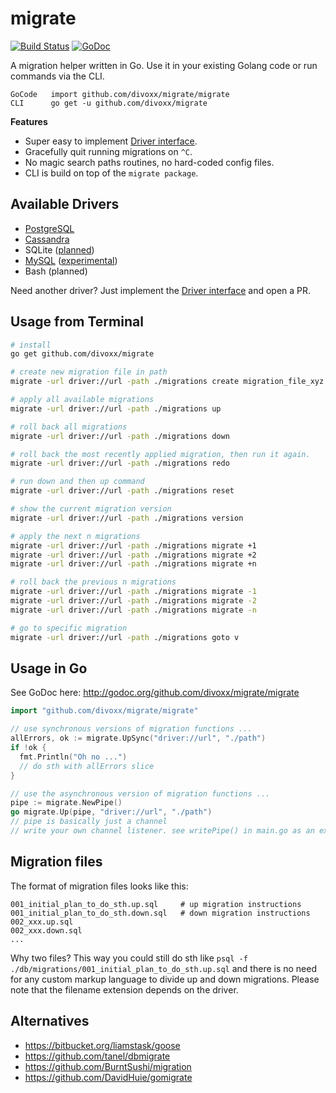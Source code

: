 # migrate

[![Build Status](https://travis-ci.org/mattes/migrate.svg?branch=master)](https://travis-ci.org/mattes/migrate)
[![GoDoc](https://godoc.org/github.com/divoxx/migrate?status.svg)](https://godoc.org/github.com/divoxx/migrate)

A migration helper written in Go. Use it in your existing Golang code
or run commands via the CLI.

```
GoCode   import github.com/divoxx/migrate/migrate
CLI      go get -u github.com/divoxx/migrate
```

__Features__

* Super easy to implement [Driver interface](http://godoc.org/github.com/divoxx/migrate/driver#Driver).
* Gracefully quit running migrations on ``^C``.
* No magic search paths routines, no hard-coded config files.
* CLI is build on top of the ``migrate package``.


## Available Drivers

 * [PostgreSQL](https://github.com/divoxx/migrate/tree/master/driver/postgres)
 * [Cassandra](https://github.com/divoxx/migrate/tree/master/driver/cassandra)
 * SQLite ([planned](https://github.com/divoxx/migrate/issues/2))
 * [MySQL](https://github.com/divoxx/migrate/tree/master/driver/mysql) ([experimental](https://github.com/divoxx/migrate/issues/1#issuecomment-58728186))
 * Bash (planned)

Need another driver? Just implement the [Driver interface](http://godoc.org/github.com/divoxx/migrate/driver#Driver) and open a PR.


## Usage from Terminal

```bash
# install
go get github.com/divoxx/migrate

# create new migration file in path
migrate -url driver://url -path ./migrations create migration_file_xyz

# apply all available migrations
migrate -url driver://url -path ./migrations up

# roll back all migrations
migrate -url driver://url -path ./migrations down

# roll back the most recently applied migration, then run it again.
migrate -url driver://url -path ./migrations redo

# run down and then up command
migrate -url driver://url -path ./migrations reset

# show the current migration version
migrate -url driver://url -path ./migrations version

# apply the next n migrations
migrate -url driver://url -path ./migrations migrate +1
migrate -url driver://url -path ./migrations migrate +2
migrate -url driver://url -path ./migrations migrate +n

# roll back the previous n migrations
migrate -url driver://url -path ./migrations migrate -1
migrate -url driver://url -path ./migrations migrate -2
migrate -url driver://url -path ./migrations migrate -n

# go to specific migration
migrate -url driver://url -path ./migrations goto v
```


## Usage in Go

See GoDoc here: http://godoc.org/github.com/divoxx/migrate/migrate

```go
import "github.com/divoxx/migrate/migrate"

// use synchronous versions of migration functions ...
allErrors, ok := migrate.UpSync("driver://url", "./path")
if !ok {
  fmt.Println("Oh no ...")
  // do sth with allErrors slice
}

// use the asynchronous version of migration functions ...
pipe := migrate.NewPipe()
go migrate.Up(pipe, "driver://url", "./path")
// pipe is basically just a channel
// write your own channel listener. see writePipe() in main.go as an example.
```

## Migration files

The format of migration files looks like this:

```
001_initial_plan_to_do_sth.up.sql     # up migration instructions
001_initial_plan_to_do_sth.down.sql   # down migration instructions
002_xxx.up.sql
002_xxx.down.sql
...
```

Why two files? This way you could still do sth like
``psql -f ./db/migrations/001_initial_plan_to_do_sth.up.sql`` and there is no
need for any custom markup language to divide up and down migrations. Please note
that the filename extension depends on the driver.


## Alternatives

 * https://bitbucket.org/liamstask/goose
 * https://github.com/tanel/dbmigrate
 * https://github.com/BurntSushi/migration
 * https://github.com/DavidHuie/gomigrate


